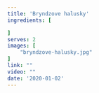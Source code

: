 ```yaml
---
title: 'Bryndzove halusky'
ingredients: [

]
serves: 2
images: [
    "bryndzove-halusky.jpg"
]
link: ""
video: ""
date: '2020-01-02'
---
```


